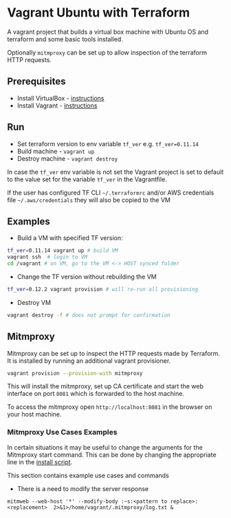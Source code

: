 # Vagrant Ubuntu with Terraform

A vagrant project that builds a virtual box machine with Ubuntu OS and terraform and some basic tools installed.

Optionally `mitmproxy` can be set up to allow inspection of the terraform HTTP requests.

## Prerequisites

* Install VirtualBox - [instructions](https://www.virtualbox.org/wiki/Downloads)
* Install Vagrant - [instructions](https://www.vagrantup.com/downloads.html)

## Run

* Set terraform version to env variable `tf_ver` e.g. `tf_ver=0.11.14`
* Build machine - `vagrant up`
* Destroy machine - `vagrant destroy`

In case the `tf_ver` env variable is not set the Vagrant project is set to default to the value set for the variable `tf_ver` in the Vagrantfile.

If the user has configured TF CLI `~/.terraformrc` and/or AWS credentials file `~/.aws/credentials` they will also be copied to the VM

## Examples

* Build a VM with specified TF version:

```Bash
tf_ver=0.11.14 vagrant up # build VM
vagrant ssh  # login to VM
cd /vagrant # on VM, go to the VM <-> HOST synced folder
```

* Change the TF version without rebuilding the VM

```Bash
tf_ver=0.12.2 vagrant provision # will re-run all provisioning
```

* Destroy VM

```Bash
vagrant destroy -f # does not prompt for confirmation
```

## Mitmproxy

Mitmproxy can be set up to inspect the HTTP requests made by Terraform. It is installed by running an additional vagrant provisioner.

```bash
vagrant provision --provision-with mitmproxy
```

This will install the mitmproxy, set up CA certificate and start the web interface on port `8081` which is forwarded to the host machine.

To access the mitmproxy open `http://localhost:8081` in the browser on your host machine.

### Mitmproxy Use Cases Examples

In certain situations it may be useful to change the arguments for the Mitmproxy start command. This can be done by changing the appropriate line in the [install script](scripts/install_mitmproxy.sh). 

This section contains example use cases and commands

* There is a need to modify the server response 

```
mitmweb --web-host '*' --modify-body :~s:<pattern to replace>:<replacement>  2>&1>/home/vagrant/.mitmproxy/log.txt &
```
